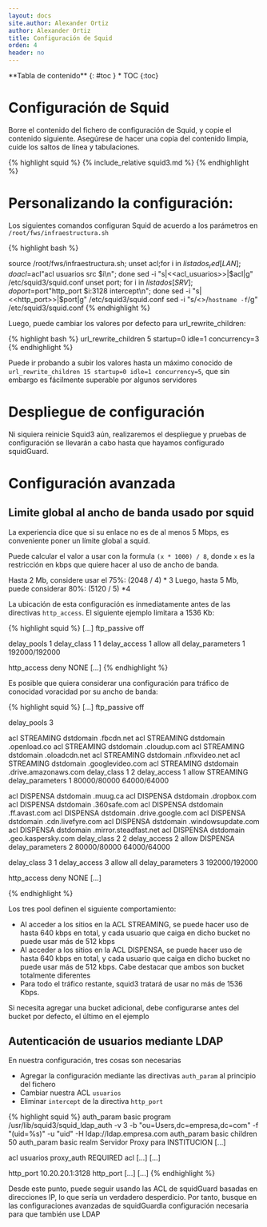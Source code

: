 ```yaml
---
layout: docs
site.author: Alexander Ortiz
author: Alexander Ortiz
title: Configuración de Squid
orden: 4
header: no
---
```


<div class="panel radius" markdown="1">
**Tabla de contenido**
{: #toc }
*  TOC
{:toc}
</div>

# Configuración de Squid
Borre el contenido del fichero de configuración de Squid, y copie el contenido siguiente.
Asegúrese de hacer una copia del contenido limpia, cuide los saltos de línea y tabulaciones.

{% highlight squid %}
{% include_relative squid3.md %}
{% endhighlight %}

# Personalizando la configuración: 
Los siguientes comandos configuran Squid de acuerdo a los parámetros en `/root/fws/infraestructura.sh`

{% highlight bash %}

source /root/fws/infraestructura.sh;
unset acl;for i in ${listados_red[LAN]}; do acl=$acl"acl usuarios src $i\n"; done
sed -i "s|<<acl_usuarios>>|$acl|g" /etc/squid3/squid.conf
unset port; for i in ${listados[SRV]}; do port=$port"http_port $i:3128 intercept\n"; done
sed -i "s|<<http_port>>|$port|g" /etc/squid3/squid.conf
sed -i "s/<<hostname>>/`hostname -f`/g" /etc/squid3/squid.conf
{% endhighlight %}

Luego, puede cambiar los valores por defecto para url_rewrite_children:

{% highlight bash %}
url_rewrite_children 5 startup=0 idle=1 concurrency=3
{% endhighlight %}

Puede ir probando a subir los valores hasta un máximo conocido de `url_rewrite_children 15 startup=0 idle=1 concurrency=5`, que sin embargo es fácilmente superable por algunos servidores

# Despliegue de configuración
Ni siquiera reinicie Squid3 aún, realizaremos el despliegue y pruebas de configuración se llevarán a cabo hasta que hayamos configurado squidGuard.

# Configuración avanzada  

## Limite global al ancho de banda usado por squid
La experiencia dice que si su enlace no es de al menos 5 Mbps, es conveniente poner un límite global a squid.  

Puede calcular el valor a usar con  la formula `(x * 1000) / 8`, donde `x` es la restricción en kbps que quiere hacer al uso de ancho de banda.

Hasta 2 Mb, considere usar el 75%: (2048 / 4) * 3 
Luego, hasta 5 Mb, puede considerar 80%: (5120 / 5) *4

La ubicación de esta configuración es inmediatamente antes de las directivas `http_access`. El siguiente ejemplo limitara a 1536 Kb:

{% highlight squid %}
[...]
ftp_passive off

delay_pools 1
delay_class 1 1
delay_access 1 allow all
delay_parameters 1 192000/192000

http_access deny NONE
[...]
{% endhighlight %}

Es posible que quiera considerar una configuración para tráfico de conocidad voracidad por su ancho de banda:

{% highlight squid %}
[...]
ftp_passive off

delay_pools 3

acl STREAMING dstdomain .fbcdn.net
acl STREAMING dstdomain .openload.co
acl STREAMING dstdomain .cloudup.com
acl STREAMING dstdomain .oloadcdn.net
acl STREAMING dstdomain .nflxvideo.net
acl STREAMING dstdomain .googlevideo.com
acl STREAMING dstdomain .drive.amazonaws.com
delay_class 1 2
delay_access 1 allow STREAMING
delay_parameters 1 80000/80000 64000/64000

acl DISPENSA dstdomain .muug.ca
acl DISPENSA dstdomain .dropbox.com
acl DISPENSA dstdomain .360safe.com
acl DISPENSA dstdomain .ff.avast.com
acl DISPENSA dstdomain .drive.google.com
acl DISPENSA dstdomain .cdn.livefyre.com
acl DISPENSA dstdomain .windowsupdate.com
acl DISPENSA dstdomain .mirror.steadfast.net
acl DISPENSA dstdomain .geo.kaspersky.com
delay_class 2 2
delay_access 2 allow DISPENSA
delay_parameters 2 80000/80000 64000/64000

delay_class 3 1
delay_access 3 allow all
delay_parameters 3 192000/192000 

http_access deny NONE
[...]

{% endhighlight %}

Los tres pool definen el siguiente comportamiento:
* Al acceder a los sitios en la ACL STREAMING, se puede hacer uso de hasta 640 kbps en total, y cada usuario que caiga en dicho bucket no puede usar más de 512 kbps
* Al acceder a los sitios en la ACL DISPENSA, se puede hacer uso de hasta 640 kbps en total, y cada usuario que caiga en dicho bucket no puede usar más de 512 kbps. Cabe destacar que ambos son bucket totalmente diferentes
* Para todo el tráfico restante, squid3 tratará de usar no más de 1536 Kbps.

Si necesita agregar una bucket adicional, debe configurarse antes del bucket por defecto, el último en el ejemplo

## Autenticación de usuarios mediante LDAP
En nuestra configuración, tres cosas son necesarias  

+ Agregar la configuración mediante las directivas `auth_param` al principio del fichero
+ Cambiar nuestra ACL `usuarios`
+ Eliminar `intercept` de la directiva `http_port`

{% highlight squid %}
auth_param basic program /usr/lib/squid3/squid_ldap_auth -v 3 -b "ou=Users,dc=empresa,dc=com" -f "(uid=%s)" -u "uid" -H ldap://ldap.empresa.com 
auth_param basic children 50 
auth_param basic realm Servidor Proxy para INSTITUCION
[...]

acl usuarios proxy_auth REQUIRED 
acl [...]
[...]

http_port 10.20.20.1:3128
http_port [...]
[...]
{% endhighlight %}

Desde este punto, puede seguir usando las ACL de squidGuard basadas en direcciones IP, lo que sería un verdadero desperdicio. Por tanto, busque en las configuraciones avanzadas de squidGuardla configuración necesaria para que también use LDAP
